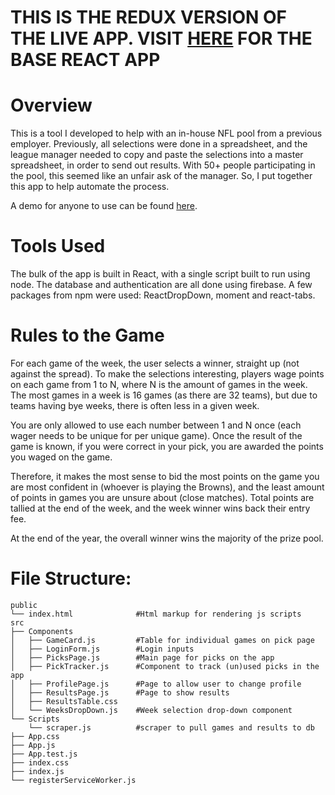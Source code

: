 # THIS IS THE REDUX VERSION OF THE LIVE APP. VISIT [HERE](https://github.com/hobz-/NflConfidencePool) FOR THE BASE REACT APP

# Overview

This is a tool I developed to help with an in-house NFL pool from a previous
employer. Previously, all selections were done in a spreadsheet, and the league
manager needed to copy and paste the selections into a master spreadsheet, in
order to send out results. With 50+ people participating in the pool, this
seemed like an unfair ask of the manager. So, I put together this app to help
automate the process.

A demo for anyone to use can be found [here](https://nfl-confidence-app.firebaseapp.com/).

# Tools Used

The bulk of the app is built in React, with a single script built to run using
node. The database and authentication are all done using firebase. A few
packages from npm were used: ReactDropDown, moment and react-tabs.

# Rules to the Game

For each game of the week, the user selects a winner, straight up (not against
the spread). To make the selections interesting, players wage points on each
game from 1 to N, where N is the amount of games in the week. The most games in
a week is 16 games (as there are 32 teams), but due to teams having bye weeks,
there is often less in a given week.

You are only allowed to use each number between 1 and N once (each wager needs
to be unique for per unique game). Once the result of the game is known, if you
were correct in your pick, you are awarded the points you waged on the game.

Therefore, it makes the most sense to bid the most points on the game you are
most confident in (whoever is playing the Browns), and the least amount of
points in games you are unsure about (close matches). Total points are tallied
at the end of the week, and the week winner wins back their entry fee.

At the end of the year, the overall winner wins the majority of the prize pool.

# File Structure:

```
public
└── index.html              #Html markup for rendering js scripts
src
├── Components
│   ├── GameCard.js         #Table for individual games on pick page
│   ├── LoginForm.js        #Login inputs
│   ├── PicksPage.js        #Main page for picks on the app
│   ├── PickTracker.js      #Component to track (un)used picks in the app
│   ├── ProfilePage.js      #Page to allow user to change profile
│   ├── ResultsPage.js      #Page to show results
│   ├── ResultsTable.css
│   └── WeeksDropDown.js    #Week selection drop-down component
└── Scripts
    └── scraper.js          #scraper to pull games and results to db
├── App.css
├── App.js
├── App.test.js
├── index.css
├── index.js
└── registerServiceWorker.js
```
